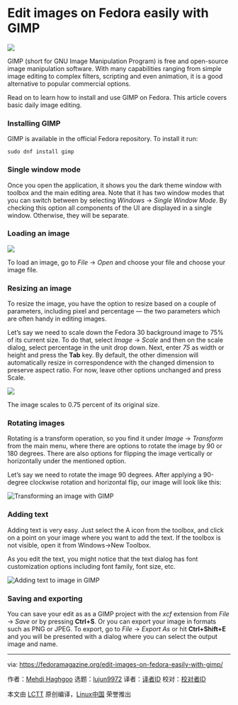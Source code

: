 [#]: collector: (lujun9972)
[#]: translator: ( )
[#]: reviewer: ( )
[#]: publisher: ( )
[#]: url: ( )
[#]: subject: (Edit images on Fedora easily with GIMP)
[#]: via: (https://fedoramagazine.org/edit-images-on-fedora-easily-with-gimp/)
[#]: author: (Mehdi Haghgoo https://fedoramagazine.org/author/powergame/)

Edit images on Fedora easily with GIMP
======

![][1]

GIMP (short for GNU Image Manipulation Program) is free and open-source image manipulation software. With many capabilities ranging from simple image editing to complex filters, scripting and even animation, it is a good alternative to popular commercial options.

Read on to learn how to install and use GIMP on Fedora. This article covers basic daily image editing.

### Installing GIMP

GIMP is available in the official Fedora repository. To install it run:

```
sudo dnf install gimp
```

### Single window mode

Once you open the application, it shows you the dark theme window with toolbox and the main editing area. Note that it has two window modes that you can switch between by selecting _Windows_ -&gt; _Single Window Mode_. By checking this option all components of the UI are displayed in a single window. Otherwise, they will be separate.

### Loading an image

![][2]

To load an image, go to _File_ -&gt; _Open_ and choose your file and choose your image file.

### Resizing an image

To resize the image, you have the option to resize based on a couple of parameters, including pixel and percentage — the two parameters which are often handy in editing images.

Let’s say we need to scale down the Fedora 30 background image to 75% of its current size. To do that, select _Image_ -&gt; _Scale_ and then on the scale dialog, select percentage in the unit drop down. Next, enter _75_ as width or height and press the **Tab** key. By default, the other dimension will automatically resize in correspondence with the changed dimension to preserve aspect ratio. For now, leave other options unchanged and press Scale.

![][3]

The image scales to 0.75 percent of its original size.

### Rotating images

Rotating is a transform operation, so you find it under _Image_ -&gt; _Transform_ from the main menu, where there are options to rotate the image by 90 or 180 degrees. There are also options for flipping the image vertically or horizontally under the mentioned option.

Let’s say we need to rotate the image 90 degrees. After applying a 90-degree clockwise rotation and horizontal flip, our image will look like this:

![Transforming an image with GIMP][4]

### Adding text

Adding text is very easy. Just select the A icon from the toolbox, and click on a point on your image where you want to add the text. If the toolbox is not visible, open it from Windows-&gt;New Toolbox.

As you edit the text, you might notice that the text dialog has font customization options including font family, font size, etc.

![Adding text to image in GIMP][5]

### Saving and exporting

You can save your edit as as a GIMP project with the _xcf_ extension from _File_ -&gt; _Save_ or by pressing **Ctrl+S**. Or you can export your image in formats such as PNG or JPEG. To export, go to _File_ -&gt; _Export As_ or hit **Ctrl+Shift+E** and you will be presented with a dialog where you can select the output image and name.

--------------------------------------------------------------------------------

via: https://fedoramagazine.org/edit-images-on-fedora-easily-with-gimp/

作者：[Mehdi Haghgoo][a]
选题：[lujun9972][b]
译者：[译者ID](https://github.com/译者ID)
校对：[校对者ID](https://github.com/校对者ID)

本文由 [LCTT](https://github.com/LCTT/TranslateProject) 原创编译，[Linux中国](https://linux.cn/) 荣誉推出

[a]: https://fedoramagazine.org/author/powergame/
[b]: https://github.com/lujun9972
[1]: https://fedoramagazine.org/wp-content/uploads/2019/10/gimp-magazine-816x346.jpg
[2]: https://fedoramagazine.org/wp-content/uploads/2019/10/Screenshot-from-2019-10-25-11-00-44-300x165.png
[3]: https://fedoramagazine.org/wp-content/uploads/2019/10/Screenshot-from-2019-10-25-11-17-33-300x262.png
[4]: https://fedoramagazine.org/wp-content/uploads/2019/10/Screenshot-from-2019-10-25-11-41-28-300x243.png
[5]: https://fedoramagazine.org/wp-content/uploads/2019/10/Screenshot-from-2019-10-25-11-47-54-300x237.png
